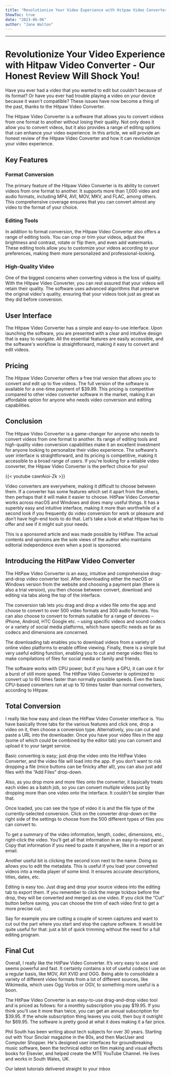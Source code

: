 ```yaml
---
title: "Revolutionize Your Video Experience with Hitpaw Video Converter - Our Honest Review Will Shock You!"
ShowToc: true 
date: "2023-06-06"
author: "Jane Walton"
---
```

*****
# Revolutionize Your Video Experience with Hitpaw Video Converter - Our Honest Review Will Shock You!

Have you ever had a video that you wanted to edit but couldn't because of its format? Or have you ever had trouble playing a video on your device because it wasn't compatible? These issues have now become a thing of the past, thanks to the Hitpaw Video Converter.

The Hitpaw Video Converter is a software that allows you to convert videos from one format to another without losing their quality. Not only does it allow you to convert videos, but it also provides a range of editing options that can enhance your video experience. In this article, we will provide an honest review of the Hitpaw Video Converter and how it can revolutionize your video experience.

## Key Features

### Format Conversion

The primary feature of the Hitpaw Video Converter is its ability to convert videos from one format to another. It supports more than 1,000 video and audio formats, including MP4, AVI, MOV, MKV, and FLAC, among others. This comprehensive coverage ensures that you can convert almost any video to the format of your choice.

### Editing Tools

In addition to format conversion, the Hitpaw Video Converter also offers a range of editing tools. You can crop or trim your videos, adjust the brightness and contrast, rotate or flip them, and even add watermarks. These editing tools allow you to customize your videos according to your preferences, making them more personalized and professional-looking.

### High-Quality Video

One of the biggest concerns when converting videos is the loss of quality. With the Hitpaw Video Converter, you can rest assured that your videos will retain their quality. The software uses advanced algorithms that preserve the original video's quality, ensuring that your videos look just as great as they did before conversion.

## User Interface

The Hitpaw Video Converter has a simple and easy-to-use interface. Upon launching the software, you are presented with a clear and intuitive design that is easy to navigate. All the essential features are easily accessible, and the software's workflow is straightforward, making it easy to convert and edit videos.

## Pricing

The Hitpaw Video Converter offers a free trial version that allows you to convert and edit up to five videos. The full version of the software is available for a one-time payment of $39.99. This pricing is competitive compared to other video converter software in the market, making it an affordable option for anyone who needs video conversion and editing capabilities.

## Conclusion

The Hitpaw Video Converter is a game-changer for anyone who needs to convert videos from one format to another. Its range of editing tools and high-quality video conversion capabilities make it an excellent investment for anyone looking to personalize their video experience. The software's user interface is straightforward, and its pricing is competitive, making it accessible to a broad range of users. If you're looking for a reliable video converter, the Hitpaw Video Converter is the perfect choice for you!

{{< youtube cawrAioi-Zk >}} 



Video converters are everywhere, making it difficult to choose between them. If a converter has some features which set it apart from the others, then perhaps that it will make it easier to choose. HitPaw Video Converter works across macOS and Windows and does many useful things. It has a superbly easy and intuitive interface, making it more than worthwhile of a second look if you frequently do video conversion for work or pleasure and don’t have high-end tools to do that. Let’s take a look at what Hitpaw has to offer and see if it might suit your needs.
 
This is a sponsored article and was made possible by HitPaw. The actual contents and opinions are the sole views of the author who maintains editorial independence even when a post is sponsored.
 
## Introducing the HitPaw Video Converter
 
The HitPaw Video Converter is an easy, intuitive and comprehensive drag-and-drop video converter tool. After downloading either the macOS or Windows version from the website and choosing a payment plan (there is also a trial version), you then choose between convert, download and editing via tabs along the top of the interface.
 
The conversion tab lets you drag and drop a video file onto the app and choose to convert to over 500 video formats and 300 audio formats. You can also choose to convert to formats suitable for a range of devices – iPhone, Android, HTC Google etc. – using specific videos and sound codecs or a variety of social media platforms, which have specific needs as far as codecs and dimensions are concerned.
 
The downloading tab enables you to download videos from a variety of online video platforms to enable offline viewing. Finally, there is a simple but very useful editing function, enabling you to cut and merge video files to make compilations of files for social media or family and friends.
 
The software works with CPU power, but if you have a GPU, it can use it for a burst of still more speed. The HitPaw Video Converter is optimized to convert up to 60 times faster than normally possible speeds. Even the basic CPU-based converters run at up to 10 times faster than normal converters, according to Hitpaw.
 
## Total Conversion
 
I really like how easy and clean the HitPaw Video Conveter interface is. You have basically three tabs for the various features and click one, drop a video on it, then choose a conversion type. Alternatively, you can cut and paste a URL into the downloader. Once you have your video files in the app (some of which could be combined by the editor tab) you can convert and upload it to your target service.
 
Basic converting is easy; just drop the video onto the HitPaw Video Converter, and the video file will load into the app. If you don’t want to risk dropping a file (mice buttons can be finicky after all), you can also just add files with the “Add Files” drop-down.
 
Also, as you drop more and more files onto the converter, it basically treats each video as a batch job, so you can convert multiple videos just by dropping more than one video onto the interface. It couldn’t be simpler than that.
 
Once loaded, you can see the type of video it is and the file type of the currently-selected conversion. Click on the converter drop-down on the right side of the settings to choose from the 500 different types of files you can convert to.
 
To get a summary of the video information, length, codec, dimensions, etc., right-click the video. You’ll get all that information in an easy-to-read panel. Copy that information if you need to paste it anywhere, like in a report or an email.
 
Another useful bit is clicking the second icon next to the name. Doing so allows you to edit the metadata. This is useful if you load your converted videos into a media player of some kind. It ensures accurate descriptions, titles, dates, etc.
 
Editing is easy too. Just drag and drop your source videos into the editing tab to export them. If you remember to click the merge tickbox before the drop, they will be converted and merged as one video. If you click the “Cut” button before saving, you can choose the trim of each video first to get a more precise cut. 
 
Say for example you are cutting a couple of screen captures and want to cut out the part where you start and stop the capture software. It would be quite useful for that: just a bit of quick trimming without the need for a full editing program.
 
## Final Cut
 
Overall, I really like the HitPaw Video Converter. It’s very easy to use and seems powerful and fast. It certainly contains a lot of useful codecs I use on a regular basis, like MOV, AVI XVID and OGG. Being able to consolidate a variety of different video formats from a lot of different sources, like Wikimedia, which uses Ogg Vorbis or OGV, to something more useful is a boon.
 
The HitPaw Video Converter is an easy-to-use drag-and-drop video tool and is priced as follows: for a monthly subscription you pay $19.95. If you think you’ll use it more than twice, you can get an annual subscription for $39.95. If the whole subscription thing leaves you cold, then buy it outright for $69.95. The software is pretty good at what it does making it a fair price.
 
Phil South has been writing about tech subjects for over 30 years. Starting out with Your Sinclair magazine in the 80s, and then MacUser and Computer Shopper. He's designed user interfaces for groundbreaking music software, been the technical editor on film making and visual effects books for Elsevier, and helped create the MTE YouTube Channel. He lives and works in South Wales, UK.
 
Our latest tutorials delivered straight to your inbox




